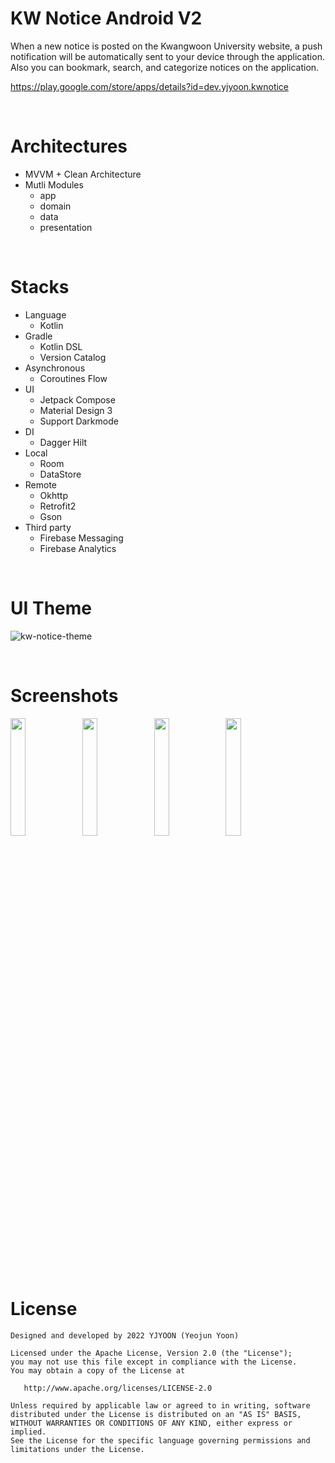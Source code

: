 # KW Notice Android V2

When a new notice is posted on the Kwangwoon University website, a push notification will be automatically sent to your device through the application. Also you can bookmark, search, and categorize notices on the application.

https://play.google.com/store/apps/details?id=dev.yjyoon.kwnotice

<br>

# Architectures
- MVVM + Clean Architecture
- Mutli Modules
  - app
  - domain
  - data
  - presentation

<br>

# Stacks
- Language
  - Kotlin
- Gradle
  - Kotlin DSL
  - Version Catalog
- Asynchronous
  - Coroutines Flow
- UI
  - Jetpack Compose
  - Material Design 3
  - Support Darkmode
- DI
  - Dagger Hilt
- Local
  - Room
  - DataStore
- Remote
  - Okhttp
  - Retrofit2
  - Gson
- Third party
  - Firebase Messaging
  - Firebase Analytics

<br>

# UI Theme
![kw-notice-theme](https://user-images.githubusercontent.com/72238126/180598014-9d11a270-793a-4a0d-ad4f-47d27bdd387a.png)

<br>

# Screenshots

<p>
  <img width="22%" src="https://user-images.githubusercontent.com/72238126/180598029-2c5e78df-5fc9-4645-8ddf-c8702b7f0c7b.png">
  <img width="22%" src="https://user-images.githubusercontent.com/72238126/180598032-71850a73-6a92-4512-88e6-a90ab4a3cffa.png">
  <img width="22%" src="https://user-images.githubusercontent.com/72238126/180598038-c3263ad0-e227-4e03-9981-291d1d440e25.png">
  <img width="22%" src="https://user-images.githubusercontent.com/72238126/180598039-8c7ae538-4140-407c-94a7-c91b71eb0ad5.png">
</p>

<br>

# License
```
Designed and developed by 2022 YJYOON (Yeojun Yoon)

Licensed under the Apache License, Version 2.0 (the "License");
you may not use this file except in compliance with the License.
You may obtain a copy of the License at

   http://www.apache.org/licenses/LICENSE-2.0

Unless required by applicable law or agreed to in writing, software
distributed under the License is distributed on an "AS IS" BASIS,
WITHOUT WARRANTIES OR CONDITIONS OF ANY KIND, either express or implied.
See the License for the specific language governing permissions and
limitations under the License.
```

